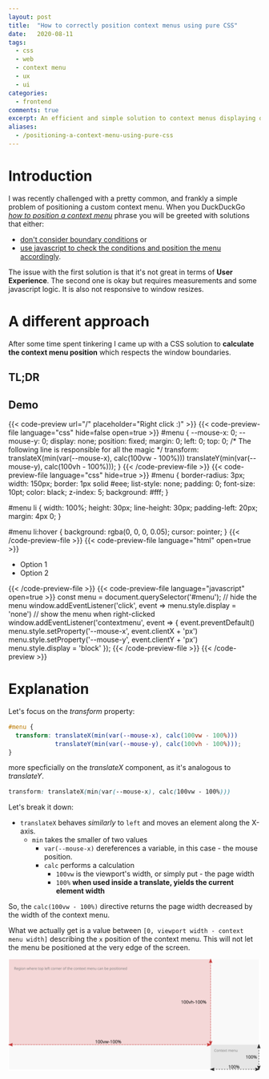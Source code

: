 ```yaml
---
layout: post
title:  "How to correctly position context menus using pure CSS"
date:   2020-08-11
tags:
  - css
  - web
  - context menu
  - ux
  - ui
categories:
  - frontend
comments: true
excerpt: An efficient and simple solution to context menus displaying outside browser window.
aliases:
  - /positioning-a-context-menu-using-pure-css
---
```


# Introduction

I was recently challenged with a pretty common, and frankly a simple problem of positioning a custom context menu. When you DuckDuckGo [*how to position a context menu*](https://duckduckgo.com/?q=positioning+a+context+menu&t=ffab&ia=web) phrase you will be greeted with solutions that either:
- [don't consider boundary conditions](https://stackoverflow.com/a/15795450) or
- [use javascript to check the conditions and position the menu accordingly](https://stackoverflow.com/a/31354591). 

The issue with the first solution is that it's not great in terms of **User Experience**.
The second one is okay but requires measurements and some javascript logic. It is also not responsive to window resizes.

# A different approach

After some time spent tinkering I came up with a CSS solution to **calculate the context menu position** which respects the window boundaries.

## TL;DR

## Demo 
{{< code-preview url="/" placeholder="Right click :)" >}}
{{< code-preview-file language="css" hide=false open=true >}}
#menu {
    --mouse-x: 0;
    --mouse-y: 0;
    display: none;
    position: fixed;
    margin: 0;
    left: 0;
    top: 0;
    /* The following line is responsible for all the magic */
    transform: translateX(min(var(--mouse-x), calc(100vw - 100%))) translateY(min(var(--mouse-y), calc(100vh - 100%)));
}
{{< /code-preview-file >}}
{{< code-preview-file language="css" hide=true >}}
#menu {
    border-radius: 3px;
    width: 150px;
    border: 1px solid #eee;
    list-style: none;
    padding: 0;
    font-size: 10pt;
    color: black;
    z-index: 5;
    background: #fff;
}

#menu li {
    width: 100%;
    height: 30px;
    line-height: 30px;
    padding-left: 20px;
    margin: 4px 0;
}

#menu li:hover {
    background: rgba(0, 0, 0, 0.05);
    cursor: pointer;
}
{{< /code-preview-file >}}
{{< code-preview-file language="html" open=true >}}
<ul id='menu'>
  <li>Option 1</li>
  <li>Option 2</li>
</ul>
{{< /code-preview-file >}}
{{< code-preview-file language="javascript" open=true >}}
const menu = document.querySelector('#menu');
// hide the menu
window.addEventListener('click', event => menu.style.display = 'none')
// show the menu when right-clicked
window.addEventListener('contextmenu', event => {
  event.preventDefault()
  menu.style.setProperty('--mouse-x', event.clientX + 'px')
  menu.style.setProperty('--mouse-y', event.clientY + 'px')
  menu.style.display = 'block'
});
{{< /code-preview-file >}}
{{< /code-preview >}}

# Explanation

Let's focus on the *transform* property:

```css
#menu {
  transform: translateX(min(var(--mouse-x), calc(100vw - 100%)))
             translateY(min(var(--mouse-y), calc(100vh - 100%)));
}
```

more specficially on the _translateX_ component, as it's analogous to _translateY_.

```css
transform: translateX(min(var(--mouse-x), calc(100vw - 100%)))
```

Let's break it down:

- `translateX` behaves *similarly* to `left` and moves an element along the X-axis.
  - `min` takes the smaller of two values
    - `var(--mouse-x)` dereferences a variable, in this case - the mouse position.
    - `calc` performs a calculation
      - `100vw` is the viewport's width, or simply put - the page width
      - `100%` **when used inside a translate, yields the current element width**

So, the `calc(100vw - 100%)` directive returns the page width decreased by the width of the context menu.

What we actually get is a value between `[0, viewport width - context menu width]` describing the `x` position of the context menu. This will not let the menu be positioned at the very edge of the screen.


![Boundaries](images/boundries.svg)